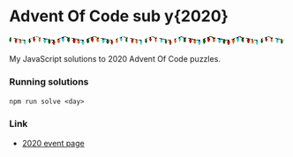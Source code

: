 # Advent Of Code sub y{2020}
![Xmas Lights](/assets/lights.gif)

My JavaScript solutions to 2020 Advent Of Code puzzles.

### Running solutions
`npm run solve <day>`

### Link
- [2020 event page](https://adventofcode.com/2020/)
